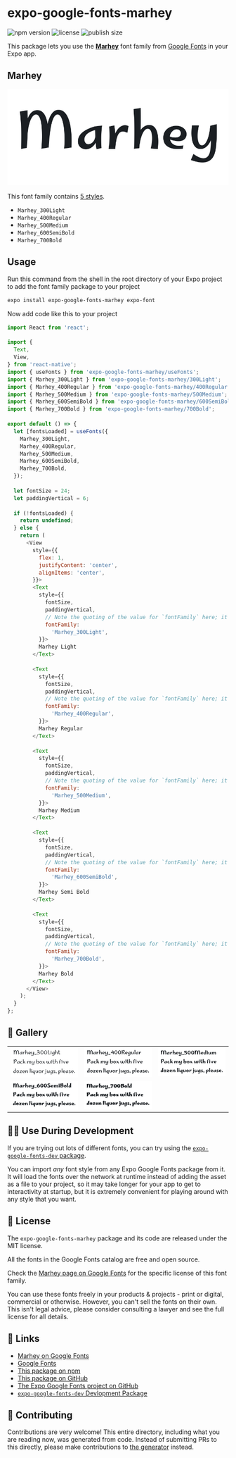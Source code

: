 # expo-google-fonts-marhey

![npm version](https://flat.badgen.net/npm/v/expo-google-fonts-marhey)
![license](https://flat.badgen.net/github/license/expo/google-fonts)
![publish size](https://flat.badgen.net/packagephobia/install/expo-google-fonts-marhey)

This package lets you use the [**Marhey**](https://fonts.google.com/specimen/Marhey) font family from [Google Fonts](https://fonts.google.com/) in your Expo app.

## Marhey

![Marhey](./font-family.png)

This font family contains [5 styles](#-gallery).

- `Marhey_300Light`
- `Marhey_400Regular`
- `Marhey_500Medium`
- `Marhey_600SemiBold`
- `Marhey_700Bold`

## Usage

Run this command from the shell in the root directory of your Expo project to add the font family package to your project
```sh
expo install expo-google-fonts-marhey expo-font
```

Now add code like this to your project
```js
import React from 'react';

import {
  Text,
  View,
} from 'react-native';
import { useFonts } from 'expo-google-fonts-marhey/useFonts';
import { Marhey_300Light } from 'expo-google-fonts-marhey/300Light';
import { Marhey_400Regular } from 'expo-google-fonts-marhey/400Regular';
import { Marhey_500Medium } from 'expo-google-fonts-marhey/500Medium';
import { Marhey_600SemiBold } from 'expo-google-fonts-marhey/600SemiBold';
import { Marhey_700Bold } from 'expo-google-fonts-marhey/700Bold';

export default () => {
  let [fontsLoaded] = useFonts({
    Marhey_300Light,
    Marhey_400Regular,
    Marhey_500Medium,
    Marhey_600SemiBold,
    Marhey_700Bold,
  });

  let fontSize = 24;
  let paddingVertical = 6;

  if (!fontsLoaded) {
    return undefined;
  } else {
    return (
      <View
        style={{
          flex: 1,
          justifyContent: 'center',
          alignItems: 'center',
        }}>
        <Text
          style={{
            fontSize,
            paddingVertical,
            // Note the quoting of the value for `fontFamily` here; it expects a string!
            fontFamily:
              'Marhey_300Light',
          }}>
          Marhey Light
        </Text>

        <Text
          style={{
            fontSize,
            paddingVertical,
            // Note the quoting of the value for `fontFamily` here; it expects a string!
            fontFamily:
              'Marhey_400Regular',
          }}>
          Marhey Regular
        </Text>

        <Text
          style={{
            fontSize,
            paddingVertical,
            // Note the quoting of the value for `fontFamily` here; it expects a string!
            fontFamily:
              'Marhey_500Medium',
          }}>
          Marhey Medium
        </Text>

        <Text
          style={{
            fontSize,
            paddingVertical,
            // Note the quoting of the value for `fontFamily` here; it expects a string!
            fontFamily:
              'Marhey_600SemiBold',
          }}>
          Marhey Semi Bold
        </Text>

        <Text
          style={{
            fontSize,
            paddingVertical,
            // Note the quoting of the value for `fontFamily` here; it expects a string!
            fontFamily:
              'Marhey_700Bold',
          }}>
          Marhey Bold
        </Text>
      </View>
    );
  }
};

```

## 🔡 Gallery


||||
|-|-|-|
|![Marhey_300Light](.//300Light/Marhey_300Light.ttf.png)|![Marhey_400Regular](.//400Regular/Marhey_400Regular.ttf.png)|![Marhey_500Medium](.//500Medium/Marhey_500Medium.ttf.png)||
|![Marhey_600SemiBold](.//600SemiBold/Marhey_600SemiBold.ttf.png)|![Marhey_700Bold](.//700Bold/Marhey_700Bold.ttf.png)|||


## 👩‍💻 Use During Development

If you are trying out lots of different fonts, you can try using the [`expo-google-fonts-dev` package](https://github.com/freeboub/google-fonts/tree/master/font-packages/dev#readme).

You can import *any* font style from any Expo Google Fonts package from it. It will load the fonts
over the network at runtime instead of adding the asset as a file to your project, so it may take longer
for your app to get to interactivity at startup, but it is extremely convenient
for playing around with any style that you want.

## 📖 License

The `expo-google-fonts-marhey` package and its code are released under the MIT license.

All the fonts in the Google Fonts catalog are free and open source.

Check the [Marhey page on Google Fonts](https://fonts.google.com/specimen/Marhey) for the specific license of this font family.

You can use these fonts freely in your products & projects - print or digital, commercial or otherwise. However, you can't sell the fonts on their own. This isn't legal advice, please consider consulting a lawyer and see the full license for all details.

## 🔗 Links

- [Marhey on Google Fonts](https://fonts.google.com/specimen/Marhey)
- [Google Fonts](https://fonts.google.com/)
- [This package on npm](https://www.npmjs.com/package/expo-google-fonts-marhey)
- [This package on GitHub](https://github.com/freeboub/google-fonts/tree/master/font-packages/marhey)
- [The Expo Google Fonts project on GitHub](https://github.com/freeboub/google-fonts)
- [`expo-google-fonts-dev` Devlopment Package](https://github.com/freeboub/google-fonts/tree/master/font-packages/dev)

## 🤝 Contributing

Contributions are very welcome! This entire directory, including what you are reading now, was generated from code. Instead of submitting PRs to this directly, please make contributions to [the generator](https://github.com/freeboub/google-fonts/tree/master/packages/generator) instead.
